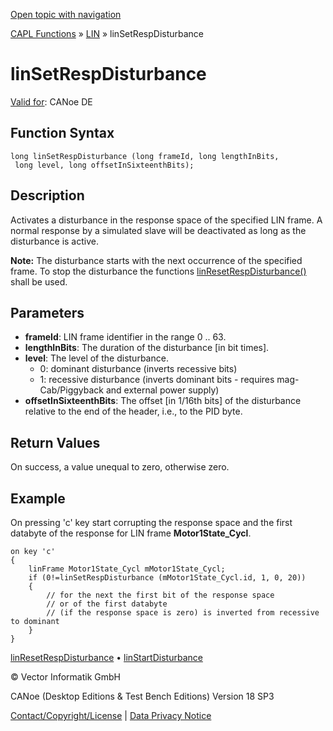 [Open topic with navigation](../../../../../CANoeDEFamily.htm#Topics/CAPLFunctions/LIN/Functions/CAPLfunctionLINSetRespDisturbance.md)

[CAPL Functions](../../CAPLfunctions.md) » [LIN](../CAPLfunctionsLINOverview.md) » linSetRespDisturbance

# linSetRespDisturbance

[Valid for](../../../Shared/FeatureAvailability.md): CANoe DE

## Function Syntax

```plaintext
long linSetRespDisturbance (long frameId, long lengthInBits, 
 long level, long offsetInSixteenthBits);
```

## Description

Activates a disturbance in the response space of the specified LIN frame. A normal response by a simulated slave will be deactivated as long as the disturbance is active.

**Note:** The disturbance starts with the next occurrence of the specified frame. To stop the disturbance the functions [linResetRespDisturbance()](CAPLfunctionLINResetRespDisturbance.md) shall be used.

## Parameters

- **frameId**: LIN frame identifier in the range 0 .. 63.
- **lengthInBits**: The duration of the disturbance [in bit times].
- **level**: The level of the disturbance.
  - 0: dominant disturbance (inverts recessive bits)
  - 1: recessive disturbance (inverts dominant bits - requires mag-Cab/Piggyback and external power supply)
- **offsetInSixteenthBits**: The offset [in 1/16th bits] of the disturbance relative to the end of the header, i.e., to the PID byte.

## Return Values

On success, a value unequal to zero, otherwise zero.

## Example

On pressing 'c' key start corrupting the response space and the first databyte of the response for LIN frame **Motor1State_Cycl**.

```plaintext
on key 'c'
{
    linFrame Motor1State_Cycl mMotor1State_Cycl;
    if (0!=linSetRespDisturbance (mMotor1State_Cycl.id, 1, 0, 20))
    {
        // for the next the first bit of the response space 
        // or of the first databyte
        // (if the response space is zero) is inverted from recessive to dominant
    }
}
```

[linResetRespDisturbance](CAPLfunctionLINResetRespDisturbance.md) • [linStartDisturbance](CAPLfunctionLINStartDisturbance.md)

© Vector Informatik GmbH

CANoe (Desktop Editions & Test Bench Editions) Version 18 SP3

[Contact/Copyright/License](../../../Shared/ContactCopyrightLicense.md) | [Data Privacy Notice](https://www.vector.com/int/en/company/get-info/privacy-policy/)